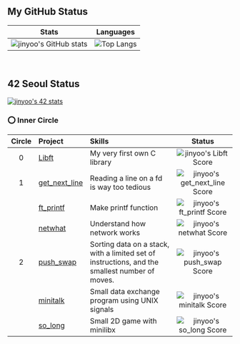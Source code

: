 ## My GitHub Status
| Stats | Languages |
|:--:|:--:|
| ![jinyoo's GitHub stats](https://github-readme-stats.vercel.app/api?username=Rob-Yoo&show_icons=true&theme=dark) | ![Top Langs](https://github-readme-stats.vercel.app/api/top-langs/?username=Rob-Yoo&layout=compact) |
<br>

## 42 Seoul Status
[![jinyoo's 42 stats](https://badge42.herokuapp.com/api/stats/jinyoo)](https://profile.intra.42.fr/users/jinyoo)

### ⭕️ Inner Circle
| Circle | Project | Skills | Status |
|:---:|:---|:---|:---:|
| 0 | [Libft](https://github.com/Rob-Yoo/42Seoul---Inner-Circle/tree/master/Libft) | My very first own C library | ![jinyoo's Libft Score](https://badge42.herokuapp.com/api/project/jinyoo/Libft) |
| 1 | [get_next_line](https://github.com/Rob-Yoo/42Seoul---Inner-Circle/tree/master/get_next_line) | Reading a line on a fd is way too tedious | ![jinyoo's get_next_line Score](https://badge42.herokuapp.com/api/project/jinyoo/get_next_line) |
|   | [ft_printf](https://github.com/Rob-Yoo/42Seoul---Inner-Circle/tree/master/ft_printf) | Make printf function | ![jinyoo's ft_printf Score](https://badge42.herokuapp.com/api/project/jinyoo/ft_printf) |
|   | [netwhat](https://rob-coding.tistory.com/7?category=482467) | Understand how network works | ![jinyoo's netwhat Score](https://badge42.herokuapp.com/api/project/jinyoo/netwhat) |
| 2 | [push_swap](https://github.com/Rob-Yoo/42Seoul---Inner-Circle/tree/master/push_swap) | Sorting data on a stack, with a limited set of instructions, and the smallest number of moves. | ![jinyoo's push_swap Score](https://badge42.herokuapp.com/api/project/jinyoo/push_swap) |
|   | [minitalk](https://github.com/Rob-Yoo/42Seoul---Inner-Circle/tree/master/minitalk) | Small data exchange program using UNIX signals | ![jinyoo's minitalk Score](https://badge42.herokuapp.com/api/project/jinyoo/minitalk) |
|   | [so_long](https://github.com/Rob-Yoo/42Seoul---Inner-Circle/tree/master/so_long) | Small 2D game with minilibx | ![jinyoo's so_long Score](https://badge42.herokuapp.com/api/project/jinyoo/so_long) |

